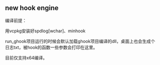 ## new hook engine



编译前提：

用vcpkg安装好spdlog[wchar]、minhook





run_ghook项目运行的时候会默认加载ghook项目编译的dll，桌面上也会生成个日志txt，被hook的函数一些参数会打印在这里。

 目前仅支持x64编译。